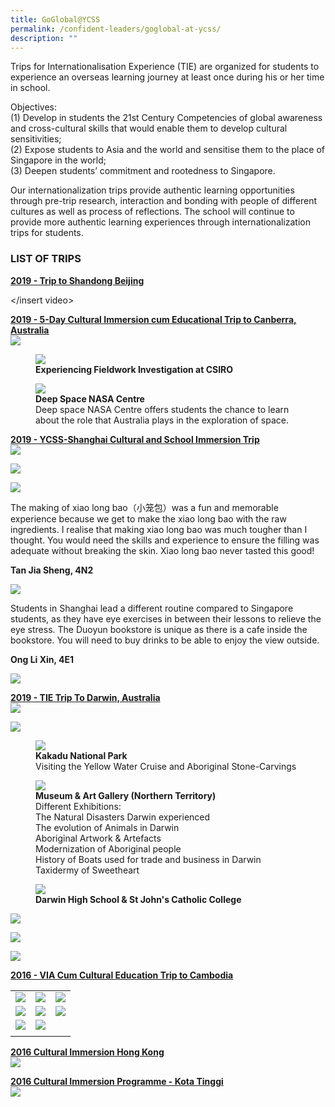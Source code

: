 ```yaml
---
title: GoGlobal@YCSS
permalink: /confident-leaders/goglobal-at-ycss/
description: ""
---
```

Trips for Internationalisation Experience (TIE) are organized for students to experience an overseas learning journey at least once during his or her time in school.  

Objectives: <br>
(1) Develop in students the 21st Century Competencies of global awareness and cross-cultural skills that would enable them to develop cultural sensitivities; <br>
(2) Expose students to Asia and the world and sensitise them to the place of Singapore in the world; <br>
(3) Deepen students’ commitment and rootedness to Singapore.

Our internationalization trips provide authentic learning opportunities through pre-trip research, interaction and bonding with people of different cultures as well as process of reflections. The school will continue to provide more authentic learning experiences through internationalization trips for students.  

### LIST OF TRIPS

<u><strong> 2019 - Trip to Shandong Beijing </strong></u>

</insert video>

<u><strong> 2019 - 5-Day Cultural Immersion cum Educational Trip to Canberra, Australia </strong></u><br>
![](/images/darwin.jpg)

<figure>  
<img src="/images/darwin%202.jpg">  
<figcaption> <strong> Experiencing Fieldwork Investigation at CSIRO </strong> </figcaption>  
</figure>

<figure>  
<img src="/images/darwin%203.jpg">  
<figcaption> <strong> Deep Space NASA Centre </strong> <br>
Deep space NASA Centre offers students the chance to learn about the role that Australia plays in the exploration of space.  </figcaption>  
</figure>

<u><Strong> 2019 - YCSS-Shanghai Cultural and School Immersion Trip </strong></u><br>
![](/images/min%20li%20high%20school%201.jpg)

![](/images/min%20li%20high%20school%202.jpg)

![](/images/min%20li%20high%20school%203.jpg)

The making of xiao long bao（小笼包）was a fun and memorable experience because we get to make the xiao long bao with the raw ingredients. I realise that making xiao long bao was much tougher than I thought. You would need the skills and experience to ensure the filling was adequate without breaking the skin. Xiao long bao never tasted this good!

**Tan Jia Sheng, 4N2**

![](/images/15%20Reflection.png)

Students in Shanghai lead a different routine compared to Singapore students, as they have eye exercises in between their lessons to relieve the eye stress. The Duoyun bookstore is unique as there is a cafe inside the bookstore. You will need to buy drinks to be able to enjoy the view outside.

**Ong Li Xin, 4E1**

![](/images/min%20li%20high%20school%204.jpg)

<u><strong> 2019 - TIE Trip To Darwin, Australia </strong></u><br>
![](/images/Australia%201.jpg)

![](/images/Australia%202.jpg)

<figure>  
<img src="/images/24%20Kakadu%20National%20Park.jpg">  
<figcaption> <strong> Kakadu National Park </strong><br>
Visiting the Yellow Water Cruise and Aboriginal Stone-Carvings  </figcaption>  
</figure>

<figure>  
<img src="/images/Australia%203.jpg">  
<figcaption> <strong> Museum & Art Gallery (Northern Territory) </strong><br>
Different Exhibitions: <br>
The Natural Disasters Darwin experienced <br>
The evolution of Animals in Darwin <br>
Aboriginal Artwork & Artefacts <br>
Modernization of Aboriginal people <br>
History of Boats used for trade and business in Darwin <br>
Taxidermy of Sweetheart  </figcaption>  
</figure>

<figure>  
<img src="/images/28%20Darwin%20High%20School.png">
<figcaption> <strong> Darwin High School & St John's Catholic College </strong></figcaption>  
</figure>

![](/images/Australia%204.jpg)

![](/images/Australia%205.jpg)

![](/images/33%20Darwin%20Group.png)

<u><strong> 2016 - VIA Cum Cultural Education Trip to Cambodia </strong></u>

|  |  |  |
| -------- | -------- | -------- |
| ![](/images/Slide3.jpg) | ![](/images/Slide4.jpg) | ![](/images/Slide5.jpg) |
| ![](/images/Slide6.jpg) | ![](/images/Slide7.jpg) | ![](/images/Slide8.jpg) |
| ![](/images/Slide9.jpg) |![](/images/Slide10.jpg) | |
| | |

<u><strong> 2016 Cultural Immersion Hong Kong </strong></u><br>
![](/images/hong%20kong.jpg)

<u><strong> 2016 Cultural Immersion Programme - Kota Tinggi </strong></u><br>
![](/images/malaysia.jpg)